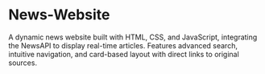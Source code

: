 # News-Website
A dynamic news website built with HTML, CSS, and JavaScript, integrating the NewsAPI to display real-time articles. Features advanced search, intuitive navigation, and card-based layout with direct links to original sources.
